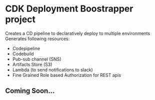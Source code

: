 # CDK Deployment Boostrapper project

Creates a CD pipeline to declaratively deploy to multiple environments
Generates following resources:

- Codepipeline
- Codebuild
- Pub-sub channel (SNS)
- Artifacts Store (S3)
- Lambda (to send notifications to slack)
- Fine Grained Role based Authorization for REST apis

## Coming Soon...
